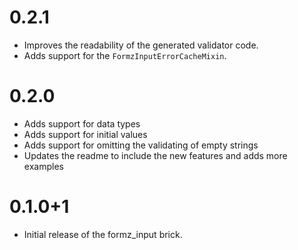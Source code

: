 # 0.2.1

- Improves the readability of the generated validator code.
- Adds support for the `FormzInputErrorCacheMixin`.

# 0.2.0

- Adds support for data types
- Adds support for initial values
- Adds support for omitting the validating of empty strings
- Updates the readme to include the new features and adds more examples

# 0.1.0+1

- Initial release of the formz_input brick.
